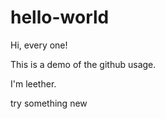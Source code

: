 # hello-world

Hi, every one!

This is a demo of the github usage.

I'm leether.

try something new
